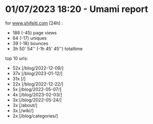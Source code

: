 # 01/07/2023 18:20 - Umami report
for www.shifeiti.com [24h] :

 - 186 (-45) page views
 - 64 (-17) uniques
 - 39 (-18) bounces
 - 3h 50' 54'' (-1h 45' 45'') totaltime


top 10 urls:
 - 52x [/blog/2022-12-09/]
 - 37x [/blog/2023-01-12/]
 - 31x [/]
 - 22x [/blog/2022-12-22/]
 - 5x [/blog/2022-05-07/]
 - 4x [/blog/2023-02-03/]
 - 3x [/blog/2022-05-24/]
 - 3x [/about/]
 - 3x [/wiki/]
 - 2x [/blog/categories/]



